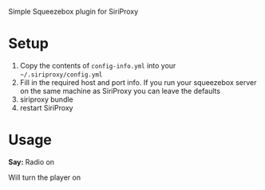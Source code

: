 Simple Squeezebox plugin for SiriProxy

# Setup
1. Copy the contents of `config-info.yml` into your `~/.siriproxy/config.yml`
2. Fill in the required host and port info.  If you run your squeezebox server on the same machine as SiriProxy you can leave the defaults
3. siriproxy bundle
4. restart SiriProxy

# Usage
**Say:** Radio on

Will turn the player on
